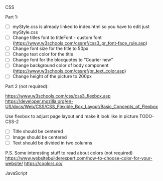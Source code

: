 CSS 


Part 1:
- [ ] myStyle.css is already linked to index.html so you have to edit just myStyle.css
- [ ] Change titles font to titleFont - custom font (https://www.w3schools.com/cssref/css3_pr_font-face_rule.asp)
- [ ] Change font size for the title to 50px
- [ ] Change text color for the title
- [ ] Change font for the blocquotes to “Courier new”
- [ ] Change background color of body component (https://www.w3schools.com/cssref/pr_text_color.asp) 
- [ ] Change height of the picture to 200px

Part 2 (not required):

https://www.w3schools.com/css/css3_flexbox.asp
https://developer.mozilla.org/en-US/docs/Web/CSS/CSS_Flexible_Box_Layout/Basic_Concepts_of_Flexbox

Use flexbox to adjust page layout and make it look like in picture TODO-CSS-2

- [ ] Title should be centered
- [ ] Image should be centered
- [ ] Text should be divided in two columns

P.S.
Some interesting stuff to read about colors (not required)
https://www.websitebuilderexpert.com/how-to-choose-color-for-your-website/
https://coolors.co/


JavaScript
